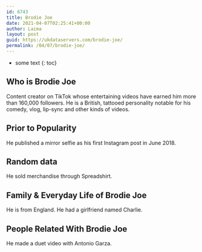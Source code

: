 ```yaml
---
id: 6743
title: Brodie Joe
date: 2021-04-07T02:25:41+00:00
author: Laima
layout: post
guid: https://ukdataservers.com/brodie-joe/
permalink: /04/07/brodie-joe/
---
```


* some text
{: toc}


## Who is Brodie Joe
                  
                  
                  
Content creator on TikTok whose entertaining videos have earned him more than 160,000 followers. He is a British, tattooed personality notable for his comedy, vlog, lip-sync and other kinds of videos. 
                  
              
            
              
            
                
                
                
## Prior to Popularity
                  
                  
                  
He published a mirror selfie as his first Instagram post in June 2018.
                  
              
            
              
            
                
                
                
## Random data
                  
                  
                  
He sold merchandise through Spreadshirt.
                  
              
            
              
            
                
                
                
## Family & Everyday Life of Brodie Joe
                  
                  
                  
He is from England. He had a girlfriend named Charlie.
                  
              
            
              
            
                
                
                
## People Related With Brodie Joe
                  
                  
                  
He made a duet video with Antonio Garza.
                  
              
            
              
            
                
              
            
              
              
            
            
              
            
          
          
          